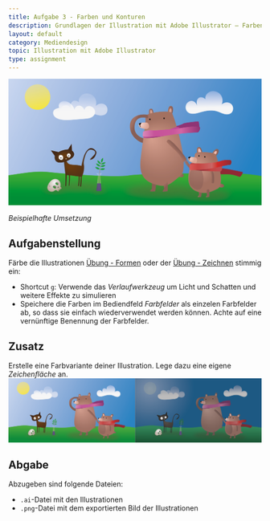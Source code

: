 ```yaml
---
title: Aufgabe 3 - Farben und Konturen
description: Grundlagen der Illustration mit Adobe Illustrator – Farben und Konturen - Aufgabe
layout: default
category: Mediendesign
topic: Illustration mit Adobe Illustrator
type: assignment
---
```


 
![Beispielhafte Umsetzung](img/umsetzung_farben_bright.png)

_Beispielhafte Umsetzung_


## Aufgabenstellung
Färbe die Illustrationen [Übung - Formen](11_illustration_forms_assigment.md) oder der [Übung - Zeichnen](12_illustration_draw_assigment.md) stimmig ein:

- Shortcut `g`: Verwende das _Verlaufwerkzeug_ um Licht und Schatten und weitere Effekte zu simulieren
- Speichere die Farben im Bediendfeld _Farbfelder_ als einzelen Farbfelder ab, so dass sie einfach wiederverwendet werden können. Achte auf eine vernünftige Benennung der Farbfelder.

## Zusatz
Erstelle eine Farbvariante deiner Illustration. Lege dazu eine eigene _Zeichenfläche_ an.
![Beispielhafte Umsetzung](./img/umsetzung_farben.png)

## Abgabe
Abzugeben sind folgende Dateien:
- `.ai`-Datei mit den Illustrationen
- `.png`-Datei mit dem exportierten Bild der Illustrationen

